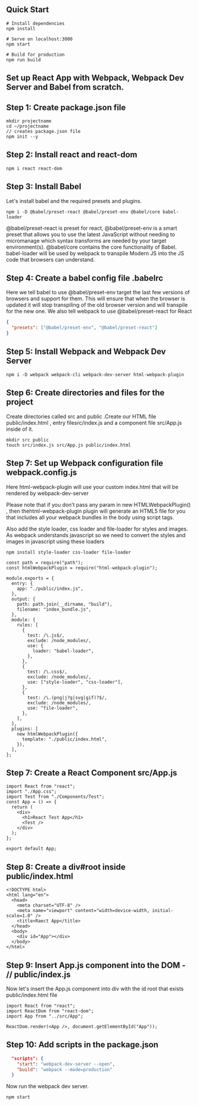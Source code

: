 ## Quick Start
```
# Install dependencies
npm install

# Serve on localhost:3000
npm start

# Build for production
npm run build
```

## Set up React App with Webpack, Webpack Dev Server and Babel from scratch.

## Step 1: Create package.json file

```
mkdir projectname
cd ~/projectname
// creates package.json file
npm init --y
```

## Step 2: Install react and react-dom

```
npm i react react-dom
```
## Step 3: Install Babel

Let's install babel and the required presets and plugins.

```
npm i -D @babel/preset-react @babel/preset-env @babel/core babel-loader
```

@babel/preset-react is preset for react,
@babel/preset-env is a smart preset that allows you to use the latest JavaScript without needing to micromanage which syntax transforms are needed by your target environment(s).
@babel/core contains the core functionality of Babel.
babel-loader will be used by webpack to transpile Modern JS into the JS code that browsers can understand.

## Step 4: Create a babel config file .babelrc

Here we tell babel to use @babel/preset-env target the last few versions of browsers and support for them. This will ensure that when the browser is updated it will stop transpiling of the old browser version and will transpile for the new one.
We also tell webpack to use @babel/preset-react for React

```json
{
  "presets": ["@babel/preset-env", "@babel/preset-react"]
}
```

## Step 5: Install Webpack and Webpack Dev Server

```
npm i -D webpack webpack-cli webpack-dev-server html-webpack-plugin
```

## Step 6: Create directories and files for the project

Create directories called src and public .Create our HTML file public/index.html , entry filesrc/index.js and a component file src/App.js inside of it.

```
mkdir src public
touch src/index.js src/App.js public/index.html
```

## Step 7: Set up Webpack configuration file webpack.config.js

Here html-webpack-plugin will use your custom index.html that will be rendered by webpack-dev-server

Please note that if you don’t pass any param in new HTMLWebpackPlugin() , then thehtml-webpack-plugin plugin will generate an HTML5 file for you that includes all your webpack bundles in the body using script tags.

Also add the style loader, css loader and file-loader for styles and images. As webpack understands javascript so we need to convert the styles and images in javascript using these loaders

```
npm install style-loader css-loader file-loader
```

```
const path = require("path");
const htmlWebpackPlugin = require("html-webpack-plugin");

module.exports = {
  entry: {
    app: "./public/index.js",
  },
  output: {
    path: path.join(__dirname, "build"),
    filename: "index_bundle.js",
  },
  module: {
    rules: [
      {
        test: /\.js$/,
        exclude: /node_modules/,
        use: {
          loader: "babel-loader",
        },
      },
      {
        test: /\.css$/,
        exclude: /node_modules/,
        use: ["style-loader", "css-loader"],
      },
      {
        test: /\.(png|j?g|svg|gif)?$/,
        exclude: /node_modules/,
        use: "file-loader",
      },
    ],
  },
  plugins: [
    new htmlWebpackPlugin({
      template: "./public/index.html",
    }),
  ],
};
```

## Step 7: Create a React Component src/App.js

```
import React from "react";
import "./App.css";
import Test from "./Components/Test";
const App = () => {
  return (
    <div>
      <h1>React Test App</h1>
      <Test />
    </div>
  );
};

export default App;
```

## Step 8: Create a div#root inside public/index.html

```
<!DOCTYPE html>
<html lang="en">
  <head>
    <meta charset="UTF-8" />
    <meta name="viewport" content="width=device-width, initial-scale=1.0" />
    <title>Raect App</title>
  </head>
  <body>
    <div id="App"></div>
  </body>
</html>
```

## Step 9: Insert App.js component into the DOM - // public/index.js

Now let's insert the App.js component into div with the id root that exists public/index.html file

```
import React from "react";
import ReactDom from "react-dom";
import App from "../src/App";

ReactDom.render(<App />, document.getElementById("App"));

```

## Step 10: Add scripts in the package.json

```json
  "scripts": {
    "start": "webpack-dev-server --open",
    "build": "webpack --mode=production"
  }

```

Now run the webpack dev server.

```
npm start
```
